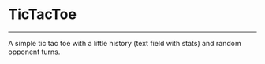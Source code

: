 # TicTacToe
___
A simple tic tac toe with a little history (text field with stats) and random opponent turns.
